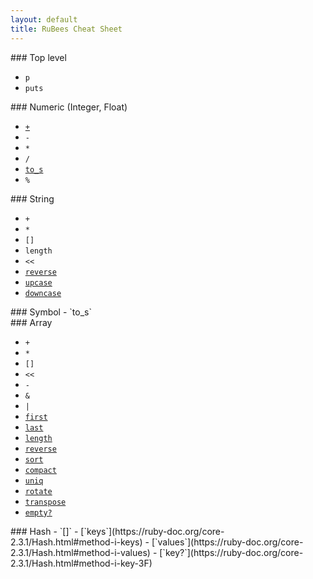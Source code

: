 ```yaml
---
layout: default
title: RuBees Cheat Sheet
---
```


<div id="cheatsheet-wrapper">

<div class="class-method-list" markdown="1">
### Top level

* `p`
* `puts`
<!-- * `gets` -->
<!-- * `exit` -->
<!-- * `require` -->
</div>

<div class="class-method-list" markdown="1">
### Numeric (Integer, Float)

* [`+`](https://ruby-doc.org/core-2.3.1/Fixnum.html#method-i-2B)
* `-`
* `*`
* `/`
* [`to_s`](https://ruby-doc.org/core-2.3.1/Fixnum.html#method-i-to_s)
* `%`
</div>


<div class="class-method-list" markdown="1">
### String

- `+`
- `*`
- `[]`
- `length`
- `<<`
- [`reverse`](https://ruby-doc.org/core-2.3.1/String.html#method-i-reverse)
- [`upcase`](https://ruby-doc.org/core-2.3.1/String.html#method-i-upcase)
- [`downcase`](https://ruby-doc.org/core-2.3.1/String.html#method-i-downcase)
</div>


<div class="class-method-list" markdown="1">
### Symbol
- `to_s`

</div>

<div class="class-method-list" markdown="1">
### Array

- `+`
- `*`
- `[]`
- `<<`
- `-`
- `&`
- `|`
- [`first`](https://ruby-doc.org/core-2.3.1/Array.html#method-i-first)
- [`last`](https://ruby-doc.org/core-2.3.1/Array.html#method-i-last)
- [`length`](https://ruby-doc.org/core-2.3.1/Array.html#method-i-length)
- [`reverse`](https://ruby-doc.org/core-2.3.1/Array.html#method-i-reverse)
- [`sort`](https://ruby-doc.org/core-2.3.1/Array.html#method-i-sort)
- [`compact`](https://ruby-doc.org/core-2.3.1/Array.html#method-i-compact)
- [`uniq`](https://ruby-doc.org/core-2.3.1/Array.html#method-i-uniq)
- [`rotate`](https://ruby-doc.org/core-2.3.1/Array.html#method-i-rotate)
- [`transpose`](https://ruby-doc.org/core-2.3.1/Array.html#method-i-transpose)
- [`empty?`](https://ruby-doc.org/core-2.3.1/Array.html#method-i-empty-3F)

</div>


<div class="class-method-list" markdown="1">
### Hash
- `[]`
- [`keys`](https://ruby-doc.org/core-2.3.1/Hash.html#method-i-keys)
- [`values`](https://ruby-doc.org/core-2.3.1/Hash.html#method-i-values)
- [`key?`](https://ruby-doc.org/core-2.3.1/Hash.html#method-i-key-3F)
</div>

